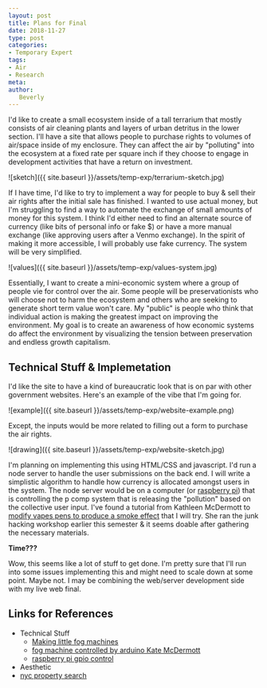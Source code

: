```yaml
---
layout: post
title: Plans for Final
date: 2018-11-27
type: post
categories:
- Temporary Expert
tags:
- Air
- Research
meta:
author:
   Beverly
---
```



I'd like to create a small ecosystem inside of a tall terrarium that mostly consists of air cleaning plants and layers of urban detritus in the lower section. I'll have a site that allows people to purchase rights to volumes of air/space inside of my enclosure. They can affect the air by "polluting" into the ecosystem at a fixed rate per square inch if they choose to engage in development activities that have a return on investment.

![sketch]({{ site.baseurl }}/assets/temp-exp/terrarium-sketch.jpg)

<!--more-->

If I have time, I'd like to try to implement a way for people to buy & sell their air rights after the initial sale has finished. I wanted to use actual money, but I'm struggling to find a way to automate the exchange of small amounts of money for this system. I think I'd either need to find an alternate source of currency (like bits of personal info or fake $) or have a more manual exchange (like approving users after a Venmo exchange). In the spirit of making it more accessible, I will probably use fake currency. The system will be very simplified.

![values]({{ site.baseurl }}/assets/temp-exp/values-system.jpg)

Essentially, I want to create a mini-economic system where a group of people vie for control over the air. Some people will be preservationists who will choose not to harm the ecosystem and others who are seeking to generate short term value won't care. My "public" is people who think that individual action is making the greatest impact on improving the environment. My goal is to create an awareness of how economic systems do affect the environment by visualizing the tension between preservation and endless growth capitalism.

## Technical Stuff & Implemetation

I'd like the site to have a kind of bureaucratic look that is on par with other government websites. Here's an example of the vibe that I'm going for.

![example]({{ site.baseurl }}/assets/temp-exp/website-example.png)

Except, the inputs would be more related to filling out a form to purchase the air rights.

![drawing]({{ site.baseurl }}/assets/temp-exp/website-sketch.jpg)

I'm planning on implementing this using HTML/CSS and javascript. I'd run a node server to handle the user submissions on the back end. I will write a simplistic algorithm to handle how currency is allocated amongst users in the system. The node server would be on a computer (or [raspberry pi](https://www.w3schools.com/nodejs/nodejs_raspberrypi_gpio_intro.asp)) that is controlling the p comp system that is releasing the "pollution" based on the collective user input. I've found a tutorial from Kathleen McDermott to [modify vapes pens to produce a smoke effect](https://urbanarmor.org/portfolio/the-social-escape-dress/) that I will try. She ran the junk hacking workshop earlier this semester & it seems doable after gathering the necessary materials.  

**Time???**

Wow, this seems like a lot of stuff to get done. I'm pretty sure that I'll run into some issues implementing this and might need to scale down at some point. Maybe not. I may be combining the web/server development side with my live web final.

## Links for References

- Technical Stuff
  - [Making little fog machines](http://valkyriestudios.net/making-a-mini-fog-machine/)
  - [fog machine controlled by arduino Kate McDermott](https://urbanarmor.org/portfolio/the-social-escape-dress/)
  - [raspberry pi gpio control](https://www.w3schools.com/nodejs/nodejs_raspberrypi_gpio_intro.asp)
- Aesthetic
 - [nyc property search](https://nycprop.nyc.gov/nycproperty/nynav/jsp/selectbbl.jsp)


<!-- tall terrarium/tank w/ air cleaning plants
modify some vape pens to produce "pollution"



create a bureaucratic looking website where people can create a log in
and buy volumes of air in the tank in which they can choose among some activities that will pollute into the tank -->
